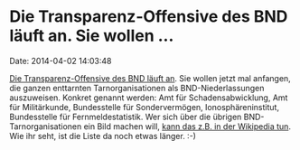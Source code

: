 Die Transparenz-Offensive des BND läuft an. Sie wollen \...
===========================================================

Date: 2014-04-02 14:03:48

[Die Transparenz-Offensive des BND läuft
an](http://welt.de/article126455027). Sie wollen jetzt mal anfangen, die
ganzen enttarnten Tarnorganisationen als BND-Niederlassungen
auszuweisen. Konkret genannt werden: Amt für Schadensabwicklung, Amt für
Militärkunde, Bundesstelle für Sondervermögen, Ionosphäreninstitut,
Bundesstelle für Fernmeldestatistik. Wer sich über die übrigen
BND-Tarnorganisationen ein Bild machen will, [kann das z.B. in der
Wikipedia
tun](http://de.wikipedia.org/wiki/Bundesnachrichtendienst#Getarnte_Dienststellen_.28Deutschland.29).
Wie ihr seht, ist die Liste da noch etwas länger. :-)
